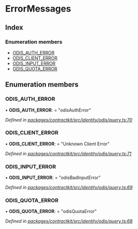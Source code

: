 # ErrorMessages

## Index

### Enumeration members

* [ODIS\_AUTH\_ERROR](_identity_odis_query_.errormessages.md#odis_auth_error)
* [ODIS\_CLIENT\_ERROR](_identity_odis_query_.errormessages.md#odis_client_error)
* [ODIS\_INPUT\_ERROR](_identity_odis_query_.errormessages.md#odis_input_error)
* [ODIS\_QUOTA\_ERROR](_identity_odis_query_.errormessages.md#odis_quota_error)

## Enumeration members

### ODIS\_AUTH\_ERROR

• **ODIS\_AUTH\_ERROR**: = "odisAuthError"

_Defined in_ [_packages/contractkit/src/identity/odis/query.ts:70_](https://github.com/celo-org/celo-monorepo/blob/master/packages/contractkit/src/identity/odis/query.ts#L70)

### ODIS\_CLIENT\_ERROR

• **ODIS\_CLIENT\_ERROR**: = "Unknown Client Error"

_Defined in_ [_packages/contractkit/src/identity/odis/query.ts:71_](https://github.com/celo-org/celo-monorepo/blob/master/packages/contractkit/src/identity/odis/query.ts#L71)

### ODIS\_INPUT\_ERROR

• **ODIS\_INPUT\_ERROR**: = "odisBadInputError"

_Defined in_ [_packages/contractkit/src/identity/odis/query.ts:69_](https://github.com/celo-org/celo-monorepo/blob/master/packages/contractkit/src/identity/odis/query.ts#L69)

### ODIS\_QUOTA\_ERROR

• **ODIS\_QUOTA\_ERROR**: = "odisQuotaError"

_Defined in_ [_packages/contractkit/src/identity/odis/query.ts:68_](https://github.com/celo-org/celo-monorepo/blob/master/packages/contractkit/src/identity/odis/query.ts#L68)

